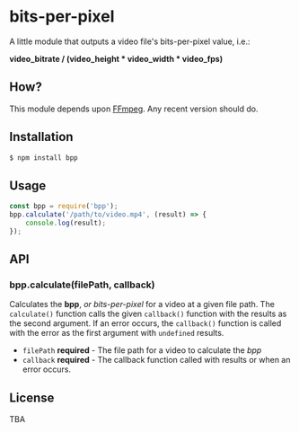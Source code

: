 # bits-per-pixel

A little module that outputs a video file's bits-per-pixel value, i.e.:

**video_bitrate / (video_height * video_width * video_fps)**

## How?

This module depends upon [FFmpeg](https://www.ffmpeg.org "FFmpeg Project Homepage"). Any recent version should do.

## Installation

```sh
$ npm install bpp
```

## Usage

```javascript
const bpp = require('bpp');
bpp.calculate('/path/to/video.mp4', (result) => {
    console.log(result);
});
```

## API

### bpp.calculate(filePath, callback)

Calculates the **bpp**, *or bits-per-pixel* for a video at a given file path.
The `calculate()` function calls the given `callback()` function with the results
as the second argument. If an error occurs, the `callback()` function is called with
the error as the first argument with `undefined` results.

* `filePath` **required** - The file path for a video to calculate the *bpp*
* `callback` **required** - The callback function called with results or when an error occurs.

## License

TBA
